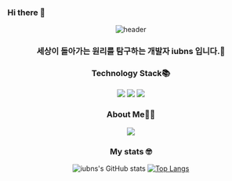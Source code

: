 ### Hi there 👋

<!--
**iubns/iubns** is a ✨ _special_ ✨ repository because its `README.md` (this file) appears on your GitHub profile.

Here are some ideas to get you started:

- 🔭 I’m currently working on ...
- 🌱 I’m currently learning ...
- 👯 I’m looking to collaborate on ...
- 🤔 I’m looking for help with ...
- 💬 Ask me about ...
- 📫 How to reach me: ...
- 😄 Pronouns: ...
- ⚡ Fun fact: ...
-->

<div align='center'>


![header](https://capsule-render.vercel.app/api?type=waving&color=auto&height=300&section=header&text=iubns's%20GitHub&fontSize=90&animation=fadeIn&fontAlignY=38&desc=세상이%20돌아가는%20원리를%20탐구하는%20개발자.&descAlignY=51&descAlign=62)


### 세상이 돌아가는 원리를 탐구하는 개발자 iubns 입니다.👋

<p></p>

### Technology Stack📚
<div align='center'>
  <span><img src="https://img.shields.io/badge/HTML5-E34F26?style=flat-square&logo=HTML5&logoColor=white"/><span>
  <span><img src="https://img.shields.io/badge/TypeScript-3178C6?style=flat-square&logo=typescript&logoColor=white"/></span>
  <span><img src="https://img.shields.io/badge/Vue-4FC08D?style=flat-square&logo=vuedotjs&logoColor=white"/></span>
</div>


### About Me👩‍💻

<div align='center'>
  <a href="https://velog.io/@iubns"><img src="https://img.shields.io/badge/velog-1DBF73?style=flat-square&logo=Vimeo&logoColor=white"/></a>
</div>

    
### My stats 🤓
  
![iubns's GitHub stats](https://github-readme-stats.vercel.app/api?username=iubns&show_icons=true)
[![Top Langs](https://github-readme-stats.vercel.app/api/top-langs/?username=iubns&layout=compact)](https://github.com/anuraghazra/github-readme-stats)

</div>

